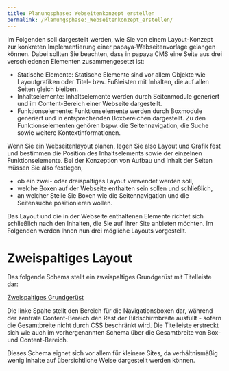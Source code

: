 ```yaml
---
title: Planungsphase: Webseitenkonzept erstellen
permalink: /Planungsphase:_Webseitenkonzept_erstellen/
---
```


Im Folgenden soll dargestellt werden, wie Sie von einem Layout-Konzept zur konkreten Implementierung einer papaya-Webseitenvorlage gelangen können. Dabei sollten Sie beachten, dass in papaya CMS eine Seite aus drei verschiedenen Elementen zusammengesetzt ist:

-   Statische Elemente: Statische Elemente sind vor allem Objekte wie Layoutgrafiken oder Titel- bzw. Fußleisten mit Inhalten, die auf allen Seiten gleich bleiben.
-   Inhaltselemente: Inhaltselemente werden durch Seitenmodule generiert und im Content-Bereich einer Webseite dargestellt.
-   Funktionselemente: Funktionselemente werden durch Boxmodule generiert und in entsprechenden Boxbereichen dargestellt. Zu den Funktionselementen gehören bspw. die Seitennavigation, die Suche sowie weitere Kontextinformationen.

Wenn Sie ein Webseitenlayout planen, legen Sie also Layout und Grafik fest und bestimmen die Position des Inhaltselements sowie der einzelnen Funktionselemente. Bei der Konzeption von Aufbau und Inhalt der Seiten müssen Sie also festlegen,

-   ob ein zwei- oder dreispaltiges Layout verwendet werden soll,
-   welche Boxen auf der Webseite enthalten sein sollen und schließlich,
-   an welcher Stelle Sie Boxen wie die Seitennavigation und die Seitensuche positionieren wollen.

Das Layout und die in der Webseite enthaltenen Elemente richtet sich schließlich nach den Inhalten, die Sie auf Ihrer Site anbieten möchten. Im Folgenden werden Ihnen nun drei mögliche Layouts vorgestellt.

Zweispaltiges Layout
====================

Das folgende Schema stellt ein zweispaltiges Grundgerüst mit Titelleiste dar:

[Zweispaltiges Grundgerüst](/Bild:DemoTemplateGrundgeruestEin.png)

Die linke Spalte stellt den Bereich für die Navigationsboxen dar, während der zentrale Content-Bereich den Rest der Bildschirmbreite ausfüllt - sofern die Gesamtbreite nicht durch CSS beschränkt wird. Die Titelleiste erstreckt sich wie auch im vorhergenannten Schema über die Gesamtbreite von Box- und Content-Bereich.

Dieses Schema eignet sich vor allem für kleinere Sites, da verhältnismäßig wenig Inhalte auf übersichtliche Weise dargestellt werden können.